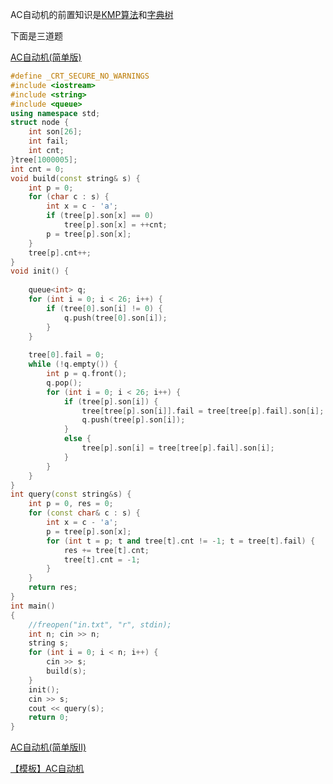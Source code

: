AC自动机的前置知识是[KMP算法](https://github.com/RaDsZ2z/algorithm/blob/main/AP%E4%BC%A0%E7%BB%9F%E8%89%BA%E8%83%BD/KMP.md)和[字典树](http://magic.vicp.io/oi-wiki/string/trie/)

下面是三道题

[AC自动机(简单版)](https://www.luogu.com.cn/problem/P3808)

```cpp
#define _CRT_SECURE_NO_WARNINGS
#include <iostream>
#include <string>
#include <queue>
using namespace std;
struct node {
	int son[26];
	int fail;
	int cnt;
}tree[1000005];
int cnt = 0;
void build(const string& s) {
	int p = 0;
	for (char c : s) {
		int x = c - 'a';
		if (tree[p].son[x] == 0)
			tree[p].son[x] = ++cnt;
		p = tree[p].son[x];
	}
	tree[p].cnt++;
}
void init() {
	
	queue<int> q;
	for (int i = 0; i < 26; i++) {
		if (tree[0].son[i] != 0) {
			q.push(tree[0].son[i]);
		}
	}
	
	tree[0].fail = 0;
	while (!q.empty()) {
		int p = q.front();
		q.pop();
		for (int i = 0; i < 26; i++) {
			if (tree[p].son[i]) {
				tree[tree[p].son[i]].fail = tree[tree[p].fail].son[i];
				q.push(tree[p].son[i]);
			}
			else {
				tree[p].son[i] = tree[tree[p].fail].son[i];
			}
		}
	}
}
int query(const string&s) {
	int p = 0, res = 0;
	for (const char& c : s) {
		int x = c - 'a';
		p = tree[p].son[x];
		for (int t = p; t and tree[t].cnt != -1; t = tree[t].fail) {
			res += tree[t].cnt;
			tree[t].cnt = -1;
		}
	}
	return res;
}
int main()
{
	//freopen("in.txt", "r", stdin);
	int n; cin >> n;
	string s;
	for (int i = 0; i < n; i++) {
		cin >> s;
		build(s);
	}
	init();
	cin >> s;
	cout << query(s);
	return 0;
}
```
[AC自动机(简单版Ⅱ)](https://www.luogu.com.cn/problem/P3796)

[【模板】AC自动机](https://www.luogu.com.cn/problem/P5357)

